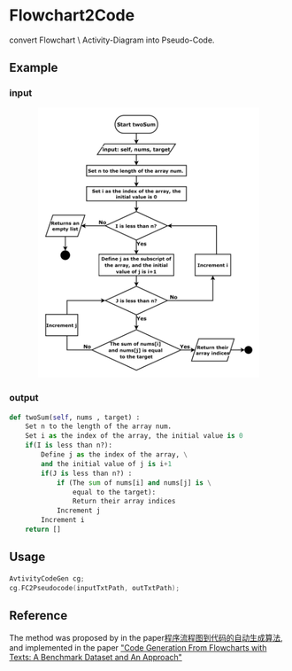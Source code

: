 # Flowchart2Code

convert Flowchart \ Activity-Diagram into Pseudo-Code. 

## Example
### input
<p align="center">
<img src="https://github.com/LiuZeJie97/flowchart-to-code/blob/master/img/FC_example_1.png" width="400"/>
<p>

### output

```python
def twoSum(self, nums , target) :
    Set n to the length of the array num.
    Set i as the index of the array, the initial value is 0
    if(I is less than n?):
        Define j as the index of the array, \
        and the initial value of j is i+1
        if(J is less than n?) :
            if (The sum of nums[i] and nums[j] is \
                equal to the target):
                Return their array indices
            Increment j
        Increment i
    return []
```

## Usage
```cpp
AvtivityCodeGen cg;
cg.FC2Pseudocode(inputTxtPath, outTxtPath);
```

## Reference
The method was proposed by in the paper[程序流程图到代码的自动生成算法](https://journal.xidian.edu.cn/xdxb/CN/abstract/abstract11616.shtml#1.), and implemented in the paper ["Code Generation From Flowcharts with Texts: A Benchmark Dataset and An Approach"](https://aclanthology.org/D18-2002/)